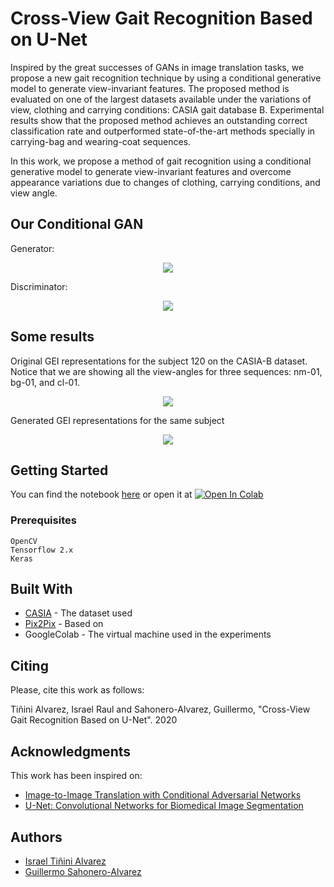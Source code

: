 # Cross-View Gait Recognition Based on U-Net

Inspired by the great successes of GANs in image translation tasks, we propose a new gait recognition technique by using a conditional generative model to generate view-invariant features. The proposed method is evaluated on one of the largest datasets available under the variations of view, clothing and carrying conditions: CASIA gait database B. Experimental results show that the proposed method achieves an outstanding correct classification rate and outperformed state-of-the-art methods specially in carrying-bag and wearing-coat sequences. 

In this work, we propose a method of gait recognition using a conditional generative model to generate view-invariant features and overcome appearance variations due to changes of clothing, carrying conditions, and view angle. 

## Our Conditional GAN
Generator:
<center><img src='https://gitlab.com/IsRaTiAl/gait/raw/master/Images/U-Gait2.svg'/></center>

Discriminator:
<center><img src='https://gitlab.com/IsRaTiAl/gait/raw/master/Images/Discriminator3.svg'/></center>


## Some results
Original GEI representations for the subject 120 on the CASIA-B dataset. Notice that we are showing all the view-angles for three sequences: nm-01, bg-01, and cl-01.
<figure>
<center>
<img src='https://gitlab.com/IsRaTiAl/gait/raw/master/Images/Subject120OriginalGEI.png'/></center>
</figure>

Generated GEI representations for the same subject
<figure>
<center>
<img src='https://gitlab.com/IsRaTiAl/gait/raw/master/Images/Subject120GeneratedGEI.png'/></center>
</figure>

## Getting Started

You can find the notebook [here](https://gitlab.com/IsRaTiAl/gait/blob/master/Gait_U_Net2.ipynb) or open it at 
[![Open In Colab](https://colab.research.google.com/assets/colab-badge.svg)](https://colab.research.google.com/drive/1GXSScKJ5uOJLZ-9aseO3vXLYen_DLJ9p#forceEdit=true&sandboxMode=true)

### Prerequisites

```
OpenCV
Tensorflow 2.x
Keras
```

## Built With

* [CASIA](http://www.cbsr.ia.ac.cn/english/Gait%20Databases.asp) - The dataset used
* [Pix2Pix](https://www.tensorflow.org/tutorials/generative/pix2pix) - Based on
* GoogleColab - The virtual machine used in the experiments 

## Citing

Please, cite this work as follows:

Tiñini Alvarez, Israel Raul and Sahonero-Alvarez, Guillermo, "Cross-View Gait Recognition Based on U-Net". 2020


## Acknowledgments

This work has been inspired on: 
* [Image-to-Image Translation with Conditional Adversarial Networks](https://arxiv.org/abs/1611.07004)
* [U-Net: Convolutional Networks for Biomedical Image Segmentation](https://arxiv.org/abs/1505.04597)

## Authors
* [Israel Tiñini Alvarez](mailto:ir.tinini@acad.ucb.edu.bo)
* [Guillermo Sahonero-Alvarez](https://www.imt.ucb.edu.bo/cidimec/people/sahonero/)